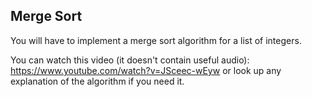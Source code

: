 ## Merge Sort
You will have to implement a merge sort algorithm for a list of integers.

You can watch this video (it doesn't contain useful audio): https://www.youtube.com/watch?v=JSceec-wEyw
or look up any explanation of the algorithm if you need it. 